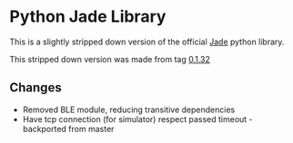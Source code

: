 # Python Jade Library

This is a slightly stripped down version of the official [Jade](https://github.com/Blockstream/Jade) python library.

This stripped down version was made from tag [0.1.32](https://github.com/Blockstream/Jade/releases/tag/0.1.32)

## Changes

- Removed BLE module, reducing transitive dependencies
- Have tcp connection (for simulator) respect passed timeout - backported from master
